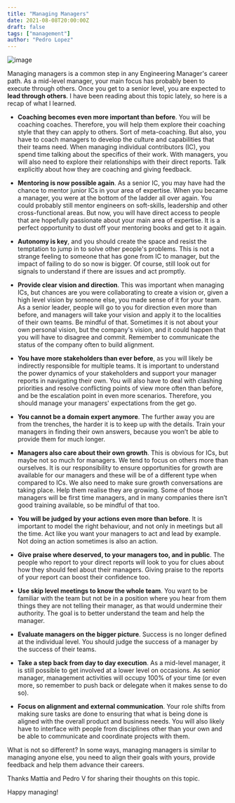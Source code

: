 ```yaml
---
title: "Managing Managers"
date: 2021-08-08T20:00:00Z
draft: false
tags: ["management"]
author: "Pedro Lopez"
---
```


![image](/images/managing-managers.jpg)

Managing managers is a common step in any Engineering Manager's career path. As a mid-level manager, your main focus has probably been to execute through others. Once you get to a senior level, you are expected to **lead through others**. I have been reading about this topic lately, so here is a recap of what I learned.

<!--more-->

- **Coaching becomes even more important than before**. You will be coaching coaches. Therefore, you will help them explore their coaching style that they can apply to others. Sort of meta-coaching. But also, you have to coach managers to develop the culture and capabilities that their teams need. When managing individual contributors (IC), you spend time talking about the specifics of their work. With managers, you will also need to explore their relationships with their direct reports. Talk explicitly about how they are coaching and giving feedback.

- **Mentoring is now possible again**. As a senior IC, you may have had the chance to mentor junior ICs in your area of expertise. When you became a manager, you were at the bottom of the ladder all over again. You could probably still mentor engineers on soft-skills, leadership and other cross-functional areas. But now, you will have direct access to people that are hopefully passionate about your main area of expertise. It is a perfect opportunity to dust off your mentoring books and get to it again.

- **Autonomy is key**, and you should create the space and resist the temptation to jump in to solve other people's problems. This is not a strange feeling to someone that has gone from IC to manager, but the impact of failing to do so now is bigger. Of course, still look out for signals to understand if there are issues and act promptly.

- **Provide clear vision and direction**. This was important when managing ICs, but chances are you were collaborating to create a vision or, given a high level vision by someone else, you made sense of it for your team. As a senior leader, people will go to you for direction even more than before, and managers will take your vision and apply it to the localities of their own teams. Be mindful of that. Sometimes it is not about your own personal vision, but the company's vision, and it could happen that you will have to disagree and commit. Remember to communicate the status of the company often to build alignment.

- **You have more stakeholders than ever before**, as you will likely be indirectly responsible for multiple teams. It is important to understand the power dynamics of your stakeholders and support your manager reports in navigating their own. You will also have to deal with clashing priorities and resolve conflicting points of view more often than before, and be the escalation point in even more scenarios. Therefore, you should manage your managers' expectations from the get go.

- **You cannot be a domain expert anymore**. The further away you are from the trenches, the harder it is to keep up with the details. Train your managers in finding their own answers, because you won’t be able to provide them for much longer.

- **Managers also care about their own growth**. This is obvious for ICs, but maybe not so much for managers. We tend to focus on others more than ourselves. It is our responsibility to ensure opportunities for growth are available for our managers and these will be of a different type when compared to ICs. We also need to make sure growth conversations are taking place. Help them realise they are growing. Some of those managers will be first time managers, and in many companies there isn’t good training available, so be mindful of that too.

- **You will be judged by your actions even more than before**. It is important to model the right behaviour, and not only in meetings but all the time. Act like you want your managers to act and lead by example. Not doing an action sometimes is also an action.

- **Give praise where deserved, to your managers too, and in public**. The people who report to your direct reports will look to you for clues about how they should feel about their managers. Giving praise to the reports of your report can boost their confidence too.

- **Use skip level meetings to know the whole team**. You want to be familiar with the team but not be in a position where you hear from them things they are not telling their manager, as that would undermine their authority. The goal is to better understand the team and help the manager.

- **Evaluate managers on the bigger picture**. Success is no longer defined at the individual level. You should judge the success of a manager by the success of their teams.

- **Take a step back from day to day execution**. As a mid-level manager, it is still possible to get involved at a lower level on occasions. As senior manager, management activities will occupy 100% of your time (or even more, so remember to push back or delegate when it makes sense to do so).

- **Focus on alignment and external communication**. Your role shifts from making sure tasks are done to ensuring that what is being done is aligned with the overall product and business needs. You will also likely have to interface with people from disciplines other than your own and be able to communicate and coordinate projects with them.

What is not so different? In some ways, managing managers is similar to managing anyone else, you need to align their goals with yours, provide feedback and help them advance their careers.

Thanks Mattia and Pedro V for sharing their thoughts on this topic.

Happy managing!